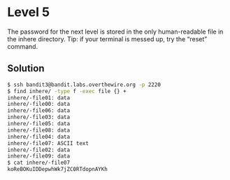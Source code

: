 # Level 5

The password for the next level is stored in the only human-readable file in the inhere directory. Tip: if your terminal is messed up, try the “reset” command.

## Solution

```bash
$ ssh bandit3@bandit.labs.overthewire.org -p 2220
$ find inhere/ -type f -exec file {} +
inhere/-file01: data
inhere/-file00: data
inhere/-file06: data
inhere/-file03: data
inhere/-file05: data
inhere/-file08: data
inhere/-file04: data
inhere/-file07: ASCII text
inhere/-file02: data
inhere/-file09: data
$ cat inhere/-file07
koReBOKuIDDepwhWk7jZC0RTdopnAYKh
```
